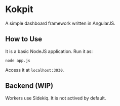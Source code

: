 Kokpit
======

A simple dashboard framework written in AngularJS.


## How to Use

It is a basic NodeJS application. Run it as:

```
node app.js
```

Access it at `localhost:3030`.


## Backend (WIP)

Workers use Sidekiq. It is not actived by default.